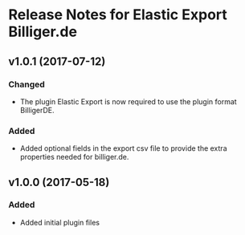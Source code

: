 # Release Notes for Elastic Export Billiger.de

## v1.0.1 (2017-07-12)

### Changed
- The plugin Elastic Export is now required to use the plugin format BilligerDE.

### Added
- Added optional fields in the export csv file to provide the extra properties needed for billiger.de.

## v1.0.0 (2017-05-18)
 
### Added
- Added initial plugin files